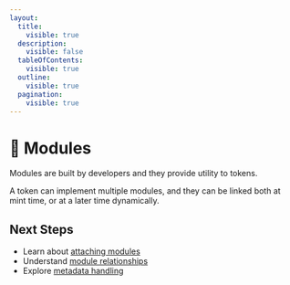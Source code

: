```yaml
---
layout:
  title:
    visible: true
  description:
    visible: false
  tableOfContents:
    visible: true
  outline:
    visible: true
  pagination:
    visible: true
---
```


# 🧩 Modules

Modules are built by developers and they provide utility to tokens.

A token can implement multiple modules, and they can be linked both at mint time, or at a later time dynamically.

## Next Steps

- Learn about [attaching modules](attaching-modules.md)
- Understand [module relationships](relationships.md)
- Explore [metadata handling](../metadata.md)
